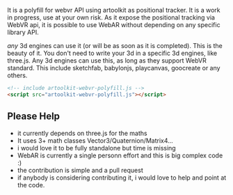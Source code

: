 It is a polyfill for webvr API using artoolkit as positional tracker.
It is a work in progress, use at your own risk.
As it expose the positional tracking via WebVR api, it is possible to use WebAR 
without depending on any specific library API.

*any* 3d engines can use it (or will be as soon as it is completed).
This is the beauty of it.
You don't need to write your 3d in a specific 3d engines, like three.js.
Any 3d engines can use this, as long as they support WebVR standard.
This include sketchfab, babylonjs, playcanvas, goocreate or any others.


```html
<!-- include artoolkit-webvr-polyfill.js -->
<script src="artoolkit-webvr-polyfill.js"></script>
```

## Please Help
- it currently depends on three.js for the maths
- It uses 3+ math classes Vector3/Quaternion/Matrix4...
- i would love it to be fully standalone but time is missing
- WebAR is currently a single personn effort and this is big complex code :)
- the contribution is simple and a pull request
- if anybody is considering contributing it, i would love to help and point at the code.
